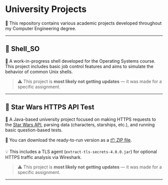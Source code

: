 # University Projects

📌 This repository contains various academic projects developed throughout my Computer Engineering degree.

---

## 🐚 Shell_SO

🔧 A work-in-progress shell developed for the Operating Systems course.  
This project includes basic job control features and aims to simulate the behavior of common Unix shells.

>⚠️ This project is **most likely not getting updates** — it was made for a specific assignment.

---

## 🌌 Star Wars HTTPS API Test

🚀 A Java-based university project focused on making HTTPS requests to the [Star Wars API](https://swapi.py4e.com), parsing data (characters, starships, etc.), and running basic question-based tests.

🔗 You can download the ready-to-run version as a [📦 ZIP file](https://github.com/Soviji13/University-Projects/raw/main/httpTestStarWars/basics.zip).

💡 This includes a TLS agent (`extract-tls-secrets-4.0.0.jar`) for optional HTTPS traffic analysis via Wireshark.


>⚠️ This project is **most likely not getting updates** — it was made for a specific assignment.

---
